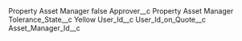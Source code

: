 <?xml version="1.0" encoding="UTF-8"?>
<CustomMetadata xmlns="http://soap.sforce.com/2006/04/metadata" xmlns:xsi="http://www.w3.org/2001/XMLSchema-instance" xmlns:xsd="http://www.w3.org/2001/XMLSchema">
    <label>Property Asset Manager</label>
    <protected>false</protected>
    <values>
        <field>Approver__c</field>
        <value xsi:type="xsd:string">Property Asset Manager</value>
    </values>
    <values>
        <field>Tolerance_State__c</field>
        <value xsi:type="xsd:string">Yellow</value>
    </values>
    <values>
        <field>User_Id__c</field>
        <value xsi:nil="true"/>
    </values>
    <values>
        <field>User_Id_on_Quote__c</field>
        <value xsi:type="xsd:string">Asset_Manager_Id__c</value>
    </values>
</CustomMetadata>
